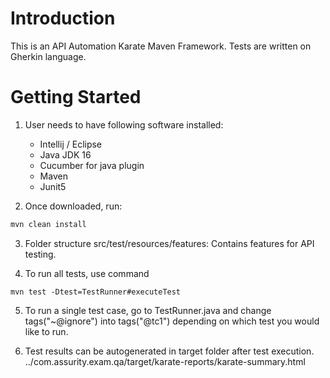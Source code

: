 # Introduction
This is an API Automation Karate Maven Framework. Tests are written on Gherkin language.

# Getting Started
1. User needs to have following software installed:
   - Intellij / Eclipse
   - Java JDK 16
   - Cucumber for java plugin
   - Maven
   - Junit5

2. Once downloaded, run:
```bash
mvn clean install
``` 

3. Folder structure src/test/resources/features: Contains features for API testing.

4. To run all tests, use command
```shell script
mvn test -Dtest=TestRunner#executeTest
``` 
5. To run a single test case, go to TestRunner.java and change tags("~@ignore") into tags("@tc1") depending on which test you would like to run.

6. Test results can be autogenerated in target folder after test execution.
   ../com.assurity.exam.qa/target/karate-reports/karate-summary.html